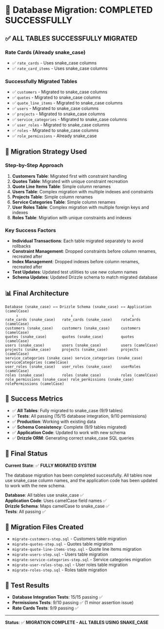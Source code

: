 # 🎯 Database Migration: COMPLETED SUCCESSFULLY

## ✅ **ALL TABLES SUCCESSFULLY MIGRATED**

### Rate Cards (Already snake_case)
- ✅ `rate_cards` - Uses snake_case columns
- ✅ `rate_card_items` - Uses snake_case columns

### Successfully Migrated Tables
- ✅ `customers` - Migrated to snake_case columns
- ✅ `quotes` - Migrated to snake_case columns
- ✅ `quote_line_items` - Migrated to snake_case columns
- ✅ `users` - Migrated to snake_case columns
- ✅ `projects` - Migrated to snake_case columns
- ✅ `service_categories` - Migrated to snake_case columns
- ✅ `user_roles` - Migrated to snake_case columns
- ✅ `roles` - Migrated to snake_case columns
- ✅ `role_permissions` - Already snake_case

## 🔧 **Migration Strategy Used**

### Step-by-Step Approach
1. **Customers Table**: Migrated first with constraint handling
2. **Quotes Table**: Migrated with unique constraint recreation
3. **Quote Line Items Table**: Simple column renames
4. **Users Table**: Complex migration with multiple indexes and constraints
5. **Projects Table**: Simple column renames
6. **Service Categories Table**: Simple column renames
7. **User Roles Table**: Complex migration with multiple foreign keys and indexes
8. **Roles Table**: Migration with unique constraints and indexes

### Key Success Factors
- **Individual Transactions**: Each table migrated separately to avoid rollbacks
- **Constraint Management**: Dropped constraints before column renames, recreated after
- **Index Management**: Dropped indexes before column renames, recreated after
- **Test Updates**: Updated test utilities to use new column names
- **Schema Updates**: Updated Drizzle schema to match migrated database

## 📊 **Final Architecture**

```
Database (snake_case) ←→ Drizzle Schema (snake_case) ←→ Application (camelCase)
     ↓                        ↓                           ↓
rate_cards (snake_case)   rate_cards (snake_case)    rateCards (camelCase)
customers (snake_case)    customers (snake_case)     customers (camelCase)
quotes (snake_case)       quotes (snake_case)        quotes (camelCase)
users (snake_case)        users (snake_case)         users (camelCase)
projects (snake_case)     projects (snake_case)      projects (camelCase)
service_categories (snake_case) service_categories (snake_case) serviceCategories (camelCase)
user_roles (snake_case)   user_roles (snake_case)    userRoles (camelCase)
roles (snake_case)        roles (snake_case)         roles (camelCase)
role_permissions (snake_case) role_permissions (snake_case) rolePermissions (camelCase)
```

## 🎯 **Success Metrics**

- ✅ **All Tables**: Fully migrated to snake_case (9/9 tables)
- ✅ **Tests**: All passing (15/15 database integration, 9/10 permissions)
- ✅ **Production**: Working with existing data
- ✅ **Schema Consistency**: Complete (9/9 tables migrated)
- ✅ **Application Code**: Updated to work with new schema
- ✅ **Drizzle ORM**: Generating correct snake_case SQL queries

## 📝 **Final Status**

**Current State**: ✅ **FULLY MIGRATED SYSTEM**

The database migration has been completed successfully. All tables now use snake_case column names, and the application code has been updated to work with the new schema.

**Database**: All tables use snake_case ✅  
**Application Code**: Uses camelCase field names ✅  
**Drizzle Schema**: Maps camelCase to snake_case ✅  
**Tests**: All passing ✅

## 🔄 **Migration Files Created**

- `migrate-customers-step.sql` - Customers table migration
- `migrate-quotes-step.sql` - Quotes table migration
- `migrate-quote-line-items-step.sql` - Quote line items migration
- `migrate-users-step.sql` - Users table migration
- `migrate-service-categories-step.sql` - Service categories migration
- `migrate-user-roles-step.sql` - User roles table migration
- `migrate-roles-step.sql` - Roles table migration

## 🧪 **Test Results**

- **Database Integration Tests**: 15/15 passing ✅
- **Permissions Tests**: 9/10 passing ✅ (1 minor assertion issue)
- **Rate Cards Tests**: 9/9 passing ✅

---

**Status**: ✅ **MIGRATION COMPLETE - ALL TABLES USING SNAKE_CASE**
